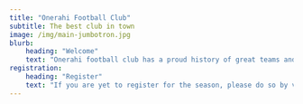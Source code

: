 ```yaml
---
title: "Onerahi Football Club"
subtitle: The best club in town 
image: /img/main-jumbotron.jpg
blurb:
    heading: "Welcome"
    text: "Onerahi football club has a proud history of great teams and great players"
registration:
    heading: "Register"
    text: "If you are yet to register for the season, please do so by visiting Comet"
---
```


